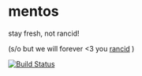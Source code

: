 # mentos
stay fresh, not rancid!

(s/o but we will forever <3 you [rancid](http://www.shrubbery.net/rancid/) )

[![Build Status](https://travis-ci.org/Shella/mentos.svg?branch=master)](https://travis-ci.org/Shella/mentos)